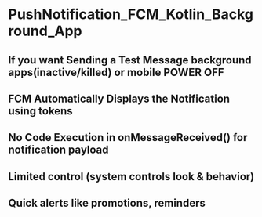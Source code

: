 # PushNotification_FCM_Kotlin_Background_App
## If you want Sending a Test Message background apps(inactive/killed) or mobile POWER OFF
## FCM Automatically Displays the Notification using tokens
## No Code Execution in onMessageReceived() for notification payload
## Limited control (system controls look & behavior)
## Quick alerts like promotions, reminders
